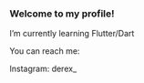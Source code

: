 ### Welcome to my profile!

I’m currently learning Flutter/Dart

You can reach me:

Instagram: derex_
